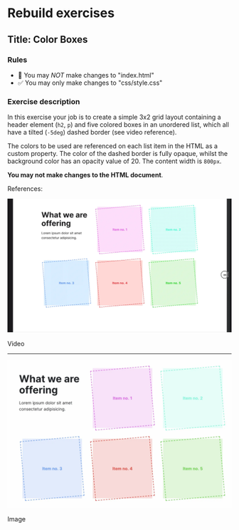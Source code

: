 # Rebuild exercises

## Title: Color Boxes

### Rules

- 🚫 You may _NOT_ make changes to "index.html"
- ✅ You may only make changes to "css/style.css"

### Exercise description

In this exercise your job is to create a simple 3x2 grid layout containing a header element (`h2`, `p`) and five colored boxes in an unordered list, which all have a tilted (`-5deg`) dashed border (see video reference).

The colors to be used are referenced on each list item in the HTML as a custom property. The color of the dashed border is fully opaque, whilst the background color has an opacity value of 20. The content width is `800px`.

**You may not make changes to the HTML document**.

References:

![Color Boxes](readme-assets/color-boxes.webp "Color Boxes")

Video

---

![Color Boxes](readme-assets/color-boxes_still.webp "Color Boxes")

Image
